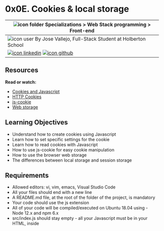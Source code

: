 # 0x0E. Cookies & local storage
|![icon folder](https://img.icons8.com/fluent-systems-filled/20/216aff/opened-folder.png) Specializations > Web Stack programming > Front-end |
|-------|
|![icon user](https://img.icons8.com/fluent-systems-filled/20/216aff/user.png) By Jose Vallejo, Full-Stack Student at Holberton School|
|[![icon linkedin](https://img.icons8.com/nolan/64/linkedin.png)](https://www.linkedin.com/in/joseavallejo12/) [![icon github](https://img.icons8.com/nolan/64/github.png)](https://github.com/JoseAVallejo12)|

## Resources
**Read or watch:**

- [Cookies and Javascript](https://intranet.hbtn.io/rltoken/GSKBY0oEF0AQNv54Qg66Og)
- [HTTP Cookies](https://intranet.hbtn.io/rltoken/gCsMhEyenOBpsxPQ4OwAFQ)
- [js-cookie](https://intranet.hbtn.io/rltoken/XQMxtCbN2K7Ut6ogMtAdaA)
- [Web storage](https://intranet.hbtn.io/rltoken/a4_bzdeKqv8gNw4gPOGIQg)

## Learning Objectives
- Understand how to create cookies using Javascript
- Learn how to set specific settings for the cookie
- Learn how to read cookies with Javascript
- How to use js-cookie for easy cookie manipulation
- How to use the browser web storage
- The differences between local storage and session storage
## Requirements
- Allowed editors: vi, vim, emacs, Visual Studio Code
- All your files should end with a new line
- A README.md file, at the root of the folder of the project, is mandatory
- Your code should use the js extension
- All of your code will be compiled/executed on Ubuntu 18.04 using - Node 12.x and npm 6.x
- src/index.js should stay empty - all your Javascript must be in your HTML, inside <script> tag
